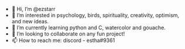 - 👋 Hi, I’m @ezstarr
- 👀 I’m interested in psychology, birds, spirituality, creativity, optimism, and new ideas.
- 🌱 I’m currently learning python and C, watercolor and gouache.
- 💞️ I’m looking to collaborate on any fun project!
- 📫 How to reach me: discord - estha#9361

<!---
ezstarr/ezstarr is a ✨ special ✨ repository because its `README.md` (this file) appears on your GitHub profile.
You can click the Preview link to take a look at your changes.
--->
